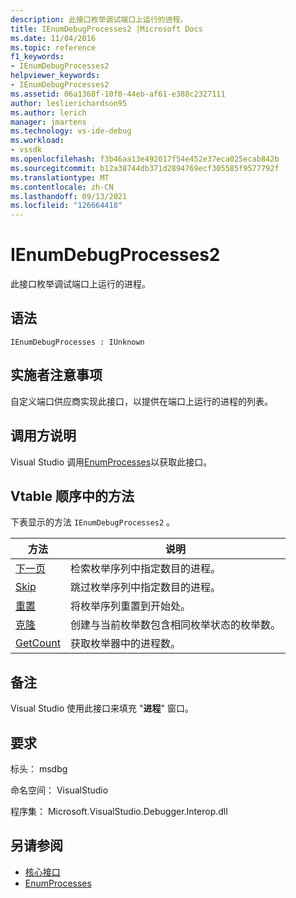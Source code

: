 ```yaml
---
description: 此接口枚举调试端口上运行的进程。
title: IEnumDebugProcesses2 |Microsoft Docs
ms.date: 11/04/2016
ms.topic: reference
f1_keywords:
- IEnumDebugProcesses2
helpviewer_keywords:
- IEnumDebugProcesses2
ms.assetid: 06a1368f-10f0-44eb-af61-e388c2327111
author: leslierichardson95
ms.author: lerich
manager: jmartens
ms.technology: vs-ide-debug
ms.workload:
- vssdk
ms.openlocfilehash: f3b46aa13e492017f54e452e37eca025ecab842b
ms.sourcegitcommit: b12a38744db371d2894769ecf305585f9577792f
ms.translationtype: MT
ms.contentlocale: zh-CN
ms.lasthandoff: 09/13/2021
ms.locfileid: "126664418"
---
```

# <a name="ienumdebugprocesses2"></a>IEnumDebugProcesses2
此接口枚举调试端口上运行的进程。

## <a name="syntax"></a>语法

```
IEnumDebugProcesses : IUnknown
```

## <a name="notes-for-implementers"></a>实施者注意事项
 自定义端口供应商实现此接口，以提供在端口上运行的进程的列表。

## <a name="notes-for-callers"></a>调用方说明
 Visual Studio 调用[EnumProcesses](../../../extensibility/debugger/reference/idebugport2-enumprocesses.md)以获取此接口。

## <a name="methods-in-vtable-order"></a>Vtable 顺序中的方法
 下表显示的方法 `IEnumDebugProcesses2` 。

|方法|说明|
|------------|-----------------|
|[下一页](../../../extensibility/debugger/reference/ienumdebugprocesses2-next.md)|检索枚举序列中指定数目的进程。|
|[Skip](../../../extensibility/debugger/reference/ienumdebugprocesses2-skip.md)|跳过枚举序列中指定数目的进程。|
|[重置](../../../extensibility/debugger/reference/ienumdebugprocesses2-reset.md)|将枚举序列重置到开始处。|
|[克隆](../../../extensibility/debugger/reference/ienumdebugprocesses2-clone.md)|创建与当前枚举数包含相同枚举状态的枚举数。|
|[GetCount](../../../extensibility/debugger/reference/ienumdebugprocesses2-getcount.md)|获取枚举器中的进程数。|

## <a name="remarks"></a>备注
 Visual Studio 使用此接口来填充 "**进程**" 窗口。

## <a name="requirements"></a>要求
 标头： msdbg

 命名空间： VisualStudio

 程序集： Microsoft.VisualStudio.Debugger.Interop.dll

## <a name="see-also"></a>另请参阅
- [核心接口](../../../extensibility/debugger/reference/core-interfaces.md)
- [EnumProcesses](../../../extensibility/debugger/reference/idebugport2-enumprocesses.md)
